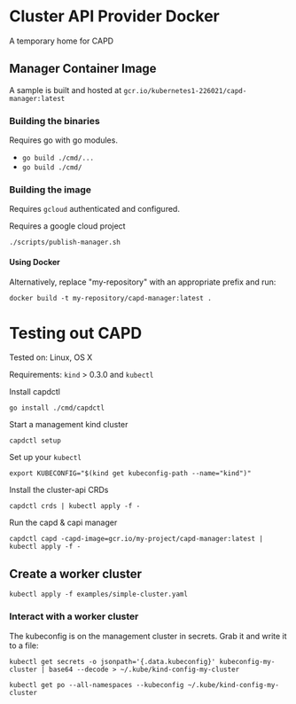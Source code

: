 # Cluster API Provider Docker

A temporary home for CAPD

## Manager Container Image

A sample is built and hosted at `gcr.io/kubernetes1-226021/capd-manager:latest`

### Building the binaries

Requires go with go modules.

* `go build ./cmd/...`
* `go build ./cmd/`

### Building the image

Requires `gcloud` authenticated and configured.

Requires a google cloud project

`./scripts/publish-manager.sh`

#### Using Docker

Alternatively, replace "my-repository" with an appropriate prefix and run:

```
docker build -t my-repository/capd-manager:latest .
```

# Testing out CAPD

Tested on: Linux, OS X

Requirements: `kind` > 0.3.0 and `kubectl`

Install capdctl

`go install ./cmd/capdctl`

Start a management kind cluster

`capdctl setup`

Set up your `kubectl`

`export KUBECONFIG="$(kind get kubeconfig-path --name="kind")"`

Install the cluster-api CRDs

`capdctl crds | kubectl apply -f -`

Run the capd & capi manager

`capdctl capd -capd-image=gcr.io/my-project/capd-manager:latest | kubectl apply -f -`

## Create a worker cluster

`kubectl apply -f examples/simple-cluster.yaml`

### Interact with a worker cluster

The kubeconfig is on the management cluster in secrets. Grab it and write it to a file:

`kubectl get secrets -o jsonpath='{.data.kubeconfig}' kubeconfig-my-cluster | base64 --decode > ~/.kube/kind-config-my-cluster`

`kubectl get po --all-namespaces --kubeconfig ~/.kube/kind-config-my-cluster`


